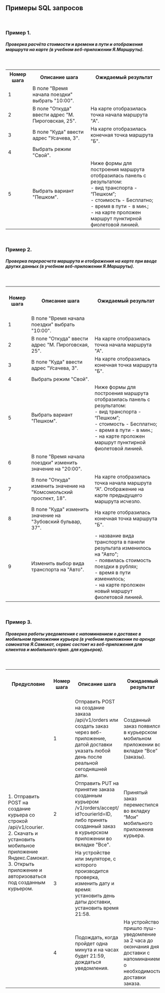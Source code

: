 ## Примеры SQL запросов
<br>

<h3>Пример 1.</h3>
<h5>Проверка расчёта стоимости и времени в пути и отображения маршрута на карте (в учебном веб-приложении Я.Маршруты).</h5>

<br>

<table>
  
<tr>
  <th>Номер шага</th>
  <th>Описание шага</th>
  <th>Ожидаемый результат</th>
</tr>
  
<tr>
  <td>1</td>
  <td>В поле "Время начала поездки" выбрать "10:00".</td>
  <td></td>
</tr>
  
<tr>
  <td>2</td>
  <td>В поле "Откуда" ввести адрес "М. Пироговская, 25".</td>
  <td>На карте отобразилась точка начала маршрута "А".</td>
</tr>
  
<tr>
  <td>3</td>
  <td>В поле "Куда" ввести адрес "Усачева, 3".</td>
  <td>На карте отобразилась конечная точка маршрута "Б".</td>
</tr>
  
<tr>
  <td>4</td>
  <td>Выбрать режим "Свой".</td>
  <td></td>
</tr>
  
<tr>
  <td>5</td>
  <td>Выбрать вариант "Пешком".</td>
  <td>
    Ниже формы для построения маршрута отобразилась панель с результатом:
    <br>
- вид транспорта - “Пешком”;
    <br>
- стоимость - Бесплатно;
    <br>
- время в пути - в мин.;
    <br>
- на карте проложен маршрут пунктирной фиолетовой линией.
</td>
</tr>
  
</table>

<br>

<h3>Пример 2.</h3>
<h5>Проверка перерасчета маршрута и отображения на карте при вводе других данных (в учебном веб-приложении Я.Маршруты).</h5>

<br>

<table>
<tr>
  <th><h4>Номер шага</h4></th>
  <th><h4>Описание шага</h4></th>
  <th><h4>Ожидаемый результат</h4></th>
</tr>
  
<tr>
  <td>1</td>
  <td>В поле "Время начала поездки" выбрать "10:00".</td>
  <td></td>
</tr>

<tr>
  <td>2</td>
  <td>В поле "Откуда" ввести адрес "М. Пироговская, 25".</td>
  <td>На карте отобразилась точка начала маршрута "А".</td>
</tr>

<tr>
  <td>3</td>
  <td>В поле "Куда" ввести адрес "Усачева, 3".</td>
  <td>На карте отобразилась конечная точка маршрута "Б".</td>
</tr>
  
<tr>
  <td>4</td>
  <td>Выбрать режим "Свой".</td>
  <td></td>
</tr>
  
<tr>
  <td>5</td>
  <td>Выбрать вариант "Пешком".</td>
  <td>
    Ниже формы для построения маршрута отобразилась панель с результатом:
    <br>
- вид транспорта - “Пешком”;
    <br>
- стоимость - Бесплатно;
    <br>
- время в пути - в мин.;
    <br>
- на карте проложен маршрут пунктирной фиолетовой линией.
</td>
</tr>
  
<tr>
  <td>6</td>
  <td>В поле "Время начала поездки" изменить значение на "20:00".</td>
  <td></td>
</tr>
  
<tr>
  <td>7</td>
  <td>В поле "Откуда" изменить значение на "Комсомольский проспект, 18".</td>
  <td>На карте отобразилась точка начала маршрута “А”. Отображение на карте предыдущего маршрута исчезло.</td>
</tr>
  
<tr>
  <td>8</td>
  <td>В поле "Куда" изменить значение на "Зубовский бульвар, 37".</td>
  <td>На карте отобразилась конечная точка маршрута "Б".</td>
</tr>
  
<tr>
  <td>9</td>
  <td>Изменить выбор вида транспорта на "Авто".</td>
  <td>
- название вида транспорта в панели результата изменилось на "Авто";
    <br>
- появилась стоимость поездки в рублях;
    <br>
- время в пути изменилось;
    <br>
- на карте проложен новый маршрут фиолетовой линией.
</td>
</tr>
  
</table>

<br>
  
<h3>Пример 3.</h3>
<h5>Проверка работы уведомления с напоминанием о доставке в мобильном приложении курьера (в учебном приложении по аренде самокатов Я.Самокат, сервис состоит из веб-приложения для клиентов и мобильного прил. для курьеров).</h5>

<br>

<table>
<tr>
  <th><h4>Предусловие</h4></th>
  <th><h4>Номер шага</h4></th>
  <th><h4>Описание шага</h4></th>
  <th><h4>Ожидаемый результат</h4></th>
</tr>
  
<tr>
  <td rowspan="4">
    1.  Отправить POST на создание курьера со строкой /api/v1/courier.
    <br>
    2.  Скачать и установить мобильное приложение Яндекс.Самокат.
    <br>
    3.  Открыть приложение и авторизоваться под созданным курьером.
  </td>
  <td>1</td>
  <td>Отправить POST на создание заказа /api/v1/orders или создать заказ через веб-приложение, датой доставки указать любой день после реальной сегодняшней даты.</td>
  <td>Созданный заказ появился в курьерском мобильном приложении во вкладке “Все” (заказы).</td>
</tr>

<tr>
  <td>2</td>
  <td>
    Отправить PUT на принятие заказа созданным курьером /v1/orders/accept/
id?courierId=ID, либо принять созданный заказ в курьерском приложении во вкладке "Все".
</td>
  <td>Принятый заказ переместился во вкладку “Мои” мобильного приложения курьера.</td>
</tr>

<tr>
  <td>3</td>
  <td>На устройстве или эмуляторе, с которого производится проверка, изменить дату и время: установить день даты доставки, установить время 21:58.</td>
  <td></td>
</tr>
  
<tr>
  <td>4</td>
  <td>Подождать, когда пройдет одна минута и на часах будет 21:59, дождаться уведомления.</td>
  <td>На устройство пришло пуш-уведомление за 2 часа до окончания дня доставки с напоминанием о необходимости доставки заказа.</td>
</tr>

</table>

